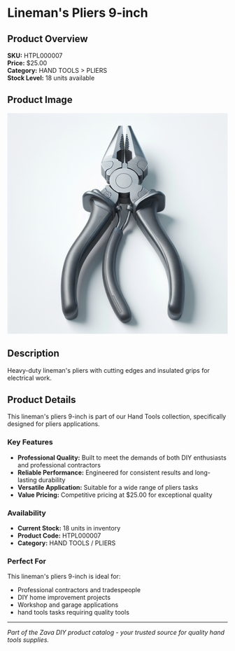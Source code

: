 # Lineman's Pliers 9-inch

## Product Overview

**SKU:** HTPL000007  
**Price:** $25.00  
**Category:** HAND TOOLS > PLIERS  
**Stock Level:** 18 units available  

## Product Image

![Lineman's Pliers 9-inch](https://raw.githubusercontent.com/microsoft/ai-tour-26-zava-diy-dataset-plus-mcp/refs/heads/main/images/hand_tools_pliers_linemans_pliers_9_inch_20250620_182023.png)

## Description

Heavy-duty lineman's pliers with cutting edges and insulated grips for electrical work.

## Product Details

This lineman's pliers 9-inch is part of our Hand Tools collection, specifically designed for pliers applications. 

### Key Features

- **Professional Quality:** Built to meet the demands of both DIY enthusiasts and professional contractors
- **Reliable Performance:** Engineered for consistent results and long-lasting durability
- **Versatile Application:** Suitable for a wide range of pliers tasks
- **Value Pricing:** Competitive pricing at $25.00 for exceptional quality

### Availability

- **Current Stock:** 18 units in inventory
- **Product Code:** HTPL000007
- **Category:** HAND TOOLS / PLIERS

### Perfect For

This lineman's pliers 9-inch is ideal for:
- Professional contractors and tradespeople
- DIY home improvement projects  
- Workshop and garage applications
- hand tools tasks requiring quality tools

---

*Part of the Zava DIY product catalog - your trusted source for quality hand tools supplies.*
